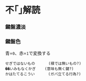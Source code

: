 # 不｢｣解読

### 鍵盤濃淡

### 鍵盤色
青=```0```、赤=```1```で変換する

```
せぎではないもの      (積では無いもの?)
��いみもなくかぎ    (意味も無く鍵?)
かはたてるこうい      (ガバ立てる行為?)
```
